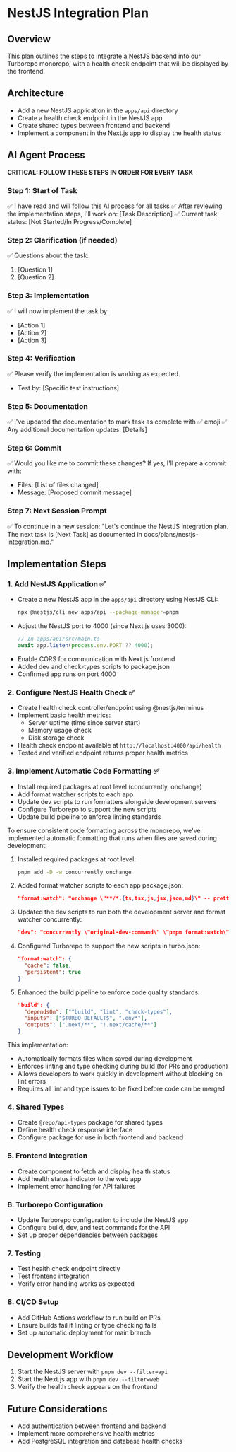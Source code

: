 # NestJS Integration Plan

## Overview
This plan outlines the steps to integrate a NestJS backend into our Turborepo monorepo, with a health check endpoint that will be displayed by the frontend.

## Architecture
- Add a new NestJS application in the `apps/api` directory
- Create a health check endpoint in the NestJS app
- Create shared types between frontend and backend
- Implement a component in the Next.js app to display the health status

## AI Agent Process

**CRITICAL: FOLLOW THESE STEPS IN ORDER FOR EVERY TASK**

### Step 1: Start of Task
✅ I have read and will follow this AI process for all tasks
✅ After reviewing the implementation steps, I'll work on: [Task Description]
✅ Current task status: [Not Started/In Progress/Complete]

### Step 2: Clarification (if needed)
✅ Questions about the task:
   1. [Question 1]
   2. [Question 2]

### Step 3: Implementation
✅ I will now implement the task by:
   - [Action 1]
   - [Action 2]
   - [Action 3]

### Step 4: Verification
✅ Please verify the implementation is working as expected.
   - Test by: [Specific test instructions]

### Step 5: Documentation
✅ I've updated the documentation to mark task as complete with ✅ emoji
✅ Any additional documentation updates: [Details]

### Step 6: Commit
✅ Would you like me to commit these changes? If yes, I'll prepare a commit with:
   - Files: [List of files changed]
   - Message: [Proposed commit message]

### Step 7: Next Session Prompt
✅ To continue in a new session: "Let's continue the NestJS integration plan. The next task is [Next Task] as documented in docs/plans/nestjs-integration.md."

## Implementation Steps

### 1. Add NestJS Application ✅
- Create a new NestJS app in the `apps/api` directory using NestJS CLI:
  ```bash
  npx @nestjs/cli new apps/api --package-manager=pnpm
  ```
- Adjust the NestJS port to 4000 (since Next.js uses 3000):
  ```typescript
  // In apps/api/src/main.ts
  await app.listen(process.env.PORT ?? 4000);
  ```
- Enable CORS for communication with Next.js frontend
- Added dev and check-types scripts to package.json
- Confirmed app runs on port 4000

### 2. Configure NestJS Health Check ✅
- Create health check controller/endpoint using @nestjs/terminus
- Implement basic health metrics:
  - Server uptime (time since server start)
  - Memory usage check 
  - Disk storage check
- Health check endpoint available at `http://localhost:4000/api/health`
- Tested and verified endpoint returns proper health metrics

### 3. Implement Automatic Code Formatting ✅
- Install required packages at root level (concurrently, onchange)
- Add format watcher scripts to each app
- Update dev scripts to run formatters alongside development servers
- Configure Turborepo to support the new scripts
- Update build pipeline to enforce linting standards

To ensure consistent code formatting across the monorepo, we've implemented automatic formatting that runs when files are saved during development:

1. Installed required packages at root level:
   ```bash
   pnpm add -D -w concurrently onchange
   ```

2. Added format watcher scripts to each app package.json:
   ```json
   "format:watch": "onchange \"**/*.{ts,tsx,js,jsx,json,md}\" -- prettier --write {{changed}}"
   ```

3. Updated the dev scripts to run both the development server and format watcher concurrently:
   ```json
   "dev": "concurrently \"original-dev-command\" \"pnpm format:watch\""
   ```

4. Configured Turborepo to support the new scripts in turbo.json:
   ```json
   "format:watch": {
     "cache": false,
     "persistent": true
   }
   ```

5. Enhanced the build pipeline to enforce code quality standards:
   ```json
   "build": {
     "dependsOn": ["^build", "lint", "check-types"],
     "inputs": ["$TURBO_DEFAULT$", ".env*"],
     "outputs": [".next/**", "!.next/cache/**"]
   }
   ```

This implementation:
- Automatically formats files when saved during development
- Enforces linting and type checking during build (for PRs and production)
- Allows developers to work quickly in development without blocking on lint errors
- Requires all lint and type issues to be fixed before code can be merged

### 4. Shared Types
- Create `@repo/api-types` package for shared types
- Define health check response interface
- Configure package for use in both frontend and backend

### 5. Frontend Integration
- Create component to fetch and display health status
- Add health status indicator to the web app
- Implement error handling for API failures

### 6. Turborepo Configuration
- Update Turborepo configuration to include the NestJS app
- Configure build, dev, and test commands for the API
- Set up proper dependencies between packages

### 7. Testing
- Test health check endpoint directly
- Test frontend integration
- Verify error handling works as expected

### 8. CI/CD Setup
- Add GitHub Actions workflow to run build on PRs
- Ensure builds fail if linting or type checking fails
- Set up automatic deployment for main branch

## Development Workflow
1. Start the NestJS server with `pnpm dev --filter=api`
2. Start the Next.js app with `pnpm dev --filter=web`
3. Verify the health check appears on the frontend

## Future Considerations
- Add authentication between frontend and backend
- Implement more comprehensive health metrics
- Add PostgreSQL integration and database health checks

